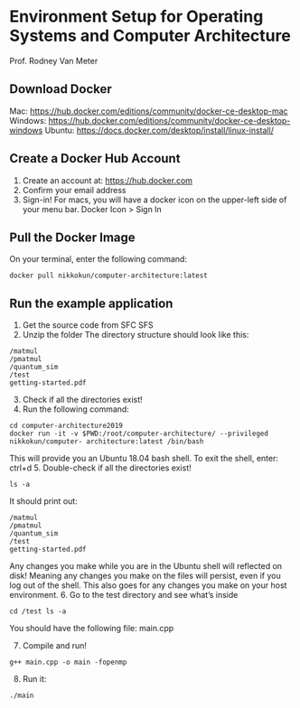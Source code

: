 # Environment Setup for Operating Systems and Computer Architecture
Prof. Rodney Van Meter

## Download Docker
Mac: https://hub.docker.com/editions/community/docker-ce-desktop-mac
Windows: https://hub.docker.com/editions/community/docker-ce-desktop-windows
Ubuntu: https://docs.docker.com/desktop/install/linux-install/

## Create a Docker Hub Account
1. Create an account at: https://hub.docker.com
2. Confirm your email address
3. Sign-in! For macs, you will have a docker icon on the upper-left side of your menu bar.
Docker Icon > Sign In

## Pull the Docker Image
On your terminal, enter the following command: 

```
docker pull nikkokun/computer-architecture:latest
```

## Run the example application
1. Get the source code from SFC SFS
2. Unzip the folder
The directory structure should look like this:

```
/matmul
/pmatmul 
/quantum_sim 
/test 
getting-started.pdf
```
   
3. Check if all the directories exist!
4. Run the following command: 

```
cd computer-architecture2019
docker run -it -v $PWD:/root/computer-architecture/ --privileged nikkokun/computer- architecture:latest /bin/bash
```

This will provide you an Ubuntu 18.04 bash shell. To exit the shell, enter: ctrl+d 5. Double-check if all the directories exist!

```
ls -a 
```
It should print out:

```
/matmul
/pmatmul 
/quantum_sim 
/test 
getting-started.pdf
```

Any changes you make while you are in the Ubuntu shell will reflected on disk! Meaning any changes you make on the files will persist, even if you log out of the shell. This also goes for any changes you make on your host environment.
6. Go to the test directory and see what’s inside
```
cd /test ls -a
```
You should have the following file: main.cpp

7. Compile and run!
```
g++ main.cpp -o main -fopenmp 
```

8. Run it:
```
./main 
```
